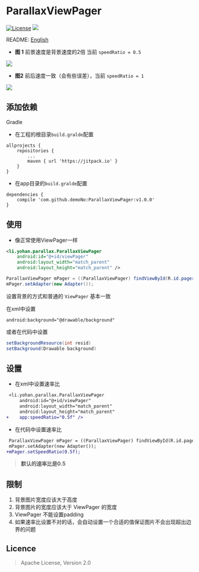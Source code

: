 # ParallaxViewPager

[![License](https://img.shields.io/badge/License-Apache%202.0-blue.svg)](https://opensource.org/licenses/Apache-2.0)
[![](https://jitpack.io/v/demoNo/ParallaxViewPager.svg)](https://jitpack.io/#demoNo/ParallaxViewPager)

README: [English](https://github.com/demoNo/ParallaxViewPager/blob/master/README.md)

* **图 1** 前景速度是背景速度的2倍 当前 `speedRatio = 0.5`

![](https://raw.githubusercontent.com/demoNo/ParallaxViewPager/master/art/rate_0.5.gif)

* **图2** 前后速度一致（会有些误差），当前 `speedRatio = 1`

![](https://raw.githubusercontent.com/demoNo/ParallaxViewPager/master/art/rate_1.gif)

## 添加依赖

Gradle

* 在工程的根目录`build.gralde`配置
```Gradle
allprojects {
    repositories {
    	...
    	maven { url 'https://jitpack.io' }
    }
}
```

* 在app目录的`build.gralde`配置
```Gradle
dependencies {
    compile 'com.github.demoNo:ParallaxViewPager:v1.0.0'
}
```

## 使用

* 像正常使用ViewPager一样

```xml
<li.yohan.parallax.ParallaxViewPager
    android:id="@+id/viewPager"
    android:layout_width="match_parent"
    android:layout_height="match_parent" />
```

```Java
ParallaxViewPager mPager = ((ParallaxViewPager) findViewById(R.id.pager));
mPager.setAdapter(new Adapter());
```

设置背景的方式和普通的 `ViewPager` 基本一致

在xml中设置

`android:background="@drawable/background"`

或者在代码中设置
```Java
setBackgroundResource(int resid)
setBackground(Drawable background)
```


## 设置

* 在xml中设置速率比
```diff
 <li.yohan.parallax.ParallaxViewPager
     android:id="@+id/viewPager"
     android:layout_width="match_parent"
     android:layout_height="match_parent"
+    app:speedRatio="0.5f" />
```
* 在代码中设置速率比
```diff
 ParallaxViewPager mPager = ((ParallaxViewPager) findViewById(R.id.pager));
 mPager.setAdapter(new Adapter());
+mPager.setSpeedRatio(0.5f);
```

> **默认的速率比是0.5**

## 限制

1. 背景图片宽度应该大于高度
2. 背景图片的宽度应该大于 ViewPager 的宽度
3. ViewPager 不能设置padding
4. 如果速率比设置不对的话，会自动设置一个合适的值保证图片不会出现超出边界的问题

## Licence

> Apache License, Version 2.0
